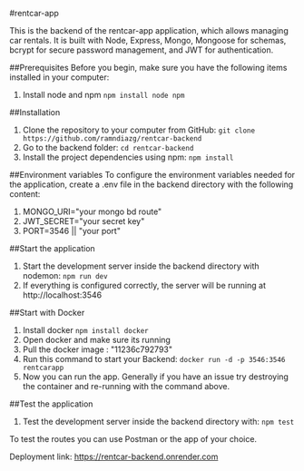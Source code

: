 #rentcar-app

This is the backend of the rentcar-app application, which allows managing car rentals. It is built with Node, Express, Mongo, Mongoose for schemas, bcrypt for secure password management, and JWT for authentication.

##Prerequisites
Before you begin, make sure you have the following items installed in your computer:
1. Install node and npm
    ```npm install node npm```

##Installation
1. Clone the repository to your computer from GitHub:
    ```git clone https://github.com/ramndiazg/rentcar-backend```
2. Go to the backend folder:
    ```cd rentcar-backend```
3. Install the project dependencies using npm:
    ```npm install```

##Environment variables
To configure the environment variables needed for the application, create a .env file in the backend directory with the following content:
1. MONGO_URI="your mongo bd route"
2. JWT_SECRET="your secret key"
3. PORT=3546 || "your port"

##Start the application
1. Start the development server inside the backend directory with nodemon:
    ```npm run dev```
2. If everything is configured correctly, the server will be running at http://localhost:3546

##Start with Docker
1. Install docker
    ```npm install docker```
2. Open docker and make sure its running
3. Pull the docker image : "11236c792793"
4. Run this command to start your Backend:
    ```docker run -d -p 3546:3546 rentcarapp```
5. Now you can run the app. Generally if you have an issue try destroying the container and re-running with the command above.

##Test the application
1. Test the development server inside the backend directory with:
    ```npm test```

To test the routes you can use Postman or the app of your choice.

Deployment link: https://rentcar-backend.onrender.com
